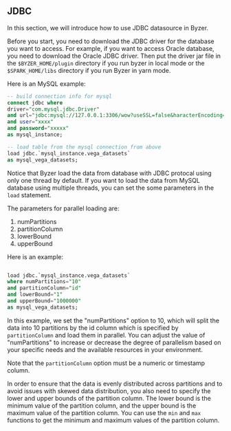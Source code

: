 ## JDBC

In this section, we will introduce how to use JDBC datasource in Byzer.

Before you start, you need to download the JDBC driver for the database you want to access. For example, if you want to access Oracle database, you need to download the Oracle JDBC driver. Then put the driver jar file in the `$BYZER_HOME/plugin` directory if you run byzer in local mode or the `$SPARK_HOME/libs` directory if you run Byzer in yarn mode.


Here is an MySQL example:

```sql
-- build connection info for mysql
connect jdbc where
driver="com.mysql.jdbc.Driver"
and url="jdbc:mysql://127.0.0.1:3306/wow?useSSL=false&haracterEncoding=utf8&zeroDateTimeBehavior=convertToNull&tinyInt1isBit=false"
and user="xxxx"
and password="xxxxx"
as mysql_instance;

-- load table from the mysql connection from above
load jdbc.`mysql_instance.vega_datasets` 
as mysql_vega_datasets;
```


Notice that Byzer load the data from database with JDBC protocal using only one thread by default. If you want to load the data from MySQL database using multiple threads, you can set the some parameters in the `load` statement.

The parameters for parallel loading are:

1. numPartitions
2. partitionColumn 
3. lowerBound
4. upperBound

Here is an example:

```sql

load jdbc.`mysql_instance.vega_datasets` 
where numPartitions="10"
and partitionColumn="id"
and lowerBound="1"
and upperBound="1000000"
as mysql_vega_datasets;

```

In this example, we set the "numPartitions" option to 10, which will split the data into 10 partitions by the id column which is specified by `partitionColumn` and load them in parallel. You can adjust the value of "numPartitions" to increase or decrease the degree of parallelism based on your specific needs and the available resources in your environment.

Note that the `partitionColumn` option must be a numeric or timestamp column. 

In order to ensure that the data is evenly distributed across partitions and to avoid issues with skewed data distribution, you also need to specify the lower and upper bounds of the partition column. The lower bound is the minimum value of the partition column, and the upper bound is the maximum value of the partition column. You can use the `min` and `max` functions to get the minimum and maximum values of the partition column.